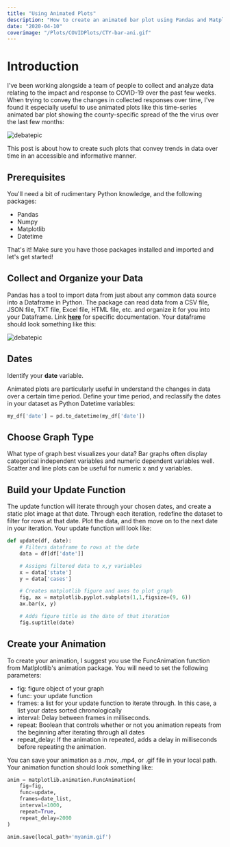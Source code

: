 ```yaml
---
title: "Using Animated Plots"
description: "How to create an animated bar plot using Pandas and Matplotlib..."
date: "2020-04-10"
coverimage: "/Plots/COVIDPlots/CTY-bar-ani.gif"
---
```


<h1> Introduction </h1>

I've been working alongside a team of people to collect and analyze data relating to the impact and response to COVID-19 over the past few weeks. When trying to convey the changes in collected responses over time, I've found it especially useful to use animated plots like this time-series animated bar plot showing the county-specific spread of the the virus over the last few months: 

![debatepic](/Plots/COVIDPlots/CTY-bar-ani.gif "")

This post is about how to create such plots that convey trends in data over time in an accessible and informative manner.

## Prerequisites

You'll need a bit of rudimentary Python knowledge, and the following packages:
- Pandas
- Numpy
- Matplotlib
- Datetime

That's it! Make sure you have those packages installed and imported and let's get started!

## Collect and Organize your Data 

Pandas has a tool to import data from just about any common data source into a Dataframe in Python. The package can read data from a CSV file, JSON file, TXT file, Excel file, HTML file, etc. and organize it for you into your Dataframe. Link [**here**](https://pandas.pydata.org/pandas-docs/stable/user_guide/io.html) for specific documentation. Your dataframe should look something like this:

![debatepic](/Plots/COVIDdfexample.png "Logo Title Text 1")

## Dates

Identify your **date** variable.

Animated plots are particularly useful in understand the changes in data over a certain time period. Define your time period, and reclassify the dates in your dataset as Python Datetime variables:

```python
my_df['date'] = pd.to_datetime(my_df['date'])
```

## Choose Graph Type

What type of graph best visualizes your data? Bar graphs often display categorical independent variables and numeric dependent variables well. Scatter and line plots can be useful for numeric x and y variables.

## Build your Update Function

The update function will iterate through your chosen dates, and create a static plot image at that date. Through each iteration, redefine the dataset to filter for rows at that date. Plot the data, and then move on to the next date in your iteration. Your update function will look like:

```python
def update(df, date):
    # Filters dataframe to rows at the date
    data = df[df['date']]

    # Assigns filtered data to x,y variables
    x = data['state']
    y = data['cases']

    # Creates matplotlib figure and axes to plot graph
    fig, ax = matplotlib.pyplot.subplots(1,1,figsize=(9, 6))
    ax.bar(x, y)

    # Adds figure title as the date of that iteration
    fig.suptitle(date)

```

## Create your Animation

To create your animation, I suggest you use the FuncAnimation function from Matlplotlib's animation package. You will need to set the following parameters:

- fig: figure object of your graph
- func: your update function
- frames: a list for your update function to iterate through. In this case, a list your dates sorted chronologically
- interval: Delay between frames in milliseconds.
- repeat: Boolean that controls whether or not you animation repeats from the beginning after iterating through all dates
- repeat_delay: If the animation in repeated, adds a delay in milliseconds before repeating the animation.


You can save your animation as a .mov, .mp4, or .gif file in your local path. Your animation function should look something like:

```python
anim = matplotlib.animation.FuncAnimation(
    fig=fig, 
    func=update, 
    frames=date_list, 
    interval=1000, 
    repeat=True, 
    repeat_delay=2000
)

anim.save(local_path+'myanim.gif')
``` 











